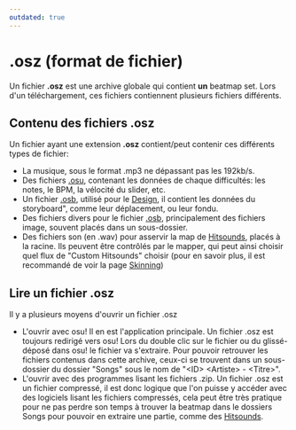 ```yaml
---
outdated: true
---
```


# .osz (format de fichier)

Un fichier **.osz** est une archive globale qui contient **un** beatmap set. Lors d'un téléchargement, ces fichiers contiennent plusieurs fichiers différents.

## Contenu des fichiers .osz

Un fichier ayant une extension **.osz** contient/peut contenir ces différents types de fichier:

- La musique, sous le format .mp3 ne dépassant pas les 192kb/s.
- Des fichiers [.osu][Osu Link], contenant les données de chaque difficultés: les notes, le BPM, la vélocité du slider, etc.
- Un fichier [.osb][Osb Link], utilisé pour le [Design](/wiki/Beatmap_Editor/Design), il contient les données du storyboard", comme leur déplacement, ou leur fondu.
- Des fichiers divers pour le fichier [.osb][Osb Link], principalement des fichiers image, souvent placés dans un sous-dossier.
- Des fichiers son (en .wav) pour asservir la map de [Hitsounds](/wiki/Beatmapping/Hitsound), placés à la racine. Ils peuvent être contrôlés par le mapper, qui peut ainsi choisir quel flux de "Custom Hitsounds" choisir (pour en savoir plus, il est recommandé de voir la page [Skinning](/wiki/Skinning))

## Lire un fichier .osz

Il y a plusieurs moyens d'ouvrir un fichier .osz

- L'ouvrir avec osu! Il en est l'application principale. Un fichier .osz est toujours redirigé vers osu! Lors du double clic sur le fichier ou du glissé-déposé dans osu! le fichier va s'extraire. Pour pouvoir retrouver les fichiers contenus dans cette archive, ceux-ci se trouvent dans un sous-dossier du dossier "Songs" sous le nom de "\<ID\> \<Artiste\> - \<Titre\>".
- L'ouvrir avec des programmes lisant les fichiers .zip. Un fichier .osz est un fichier compressé, il est donc logique que l'on puisse y accéder avec des logiciels lisant les fichiers compressés, cela peut être très pratique pour ne pas perdre son temps à trouver la beatmap dans le dossiers Songs pour pouvoir en extraire une partie, comme des [Hitsounds](/wiki/Beatmapping/Hitsound).

[Osb Link]: /wiki/osu!_File_Formats/Osb_(file_format)
[Osu Link]: /wiki/osu!_File_Formats/Osu_(file_format)
